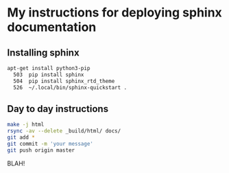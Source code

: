 # My instructions for deploying sphinx documentation

## Installing sphinx
```bash
apt-get install python3-pip
  503  pip install sphinx
  504  pip install sphinx_rtd_theme
  526  ~/.local/bin/sphinx-quickstart .
```

## Day to day instructions
```bash
make -j html
rsync -av --delete _build/html/ docs/
git add *
git commit -m 'your message'
git push origin master
```

BLAH!
